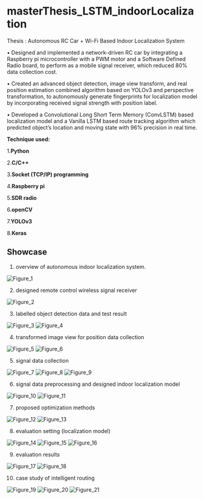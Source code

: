 
# masterThesis_LSTM_indoorLocalization

Thesis : Autonomous RC Car + Wi-Fi Based Indoor Localization System

• Designed and implemented a network-driven RC car by integrating a Raspberry pi microcontroller with a PWM motor and a Software Defined Radio board, to perform as a mobile signal receiver, which reduced 80% data collection cost.

• Created an advanced object detection, image view transform, and real position estimation combined algorithm based on YOLOv3 and perspective transformation, to autonomously generate fingerprints for localization model by incorporating received signal strength with position label.

• Developed a Convolutional Long Short Term Memory (ConvLSTM) based localization model and a Vanilla LSTM based route tracking algorithm which predicted object’s location and moving state with 96% precision in real time.

**Technique used:**    

1.**Python**

2.**C/C++**   

3.**Socket (TCP/IP) programming**

4.**Raspberry pi**

5.**SDR radio**

6.**openCV**   

7.**YOLOv3**

8.**Keras**

## Showcase

1. overview of autonomous indoor localization system.

![Figure_1](/figure/thesis.png)

2. designed remote control wireless signal receiver

![Figure_2](/figure/f2.png)

3. labelled object detection data and test result

![Figure_3](/figure/f3.png)
![Figure_4](/figure/f4.png)

4. transformed image view for position data collection

![Figure_5](/figure/f5.png)
![Figure_6](/figure/f6.png)

5. signal data collection

![Figure_7](/figure/f7.png)
![Figure_8](/figure/f8.png)
![Figure_9](/figure/f9.png)

6. signal data preprocessing and designed indoor localization model

![Figure_10](/figure/f10.png)
![Figure_11](/figure/f11.png)

7. proposed optimization methods

![Figure_12](/figure/f12.png)
![Figure_13](/figure/f13.png)

8. evaluation setting (localization model)

![Figure_14](/figure/f14.png)
![Figure_15](/figure/f15.png)
![Figure_16](/figure/f16.png)

9. evaluation results

![Figure_17](/figure/f17.png)
![Figure_18](/figure/f18.png)

10. case study of intelligent routing

![Figure_19](/figure/f19.png)
![Figure_20](/figure/f20.png)
![Figure_21](/figure/f21.png)

